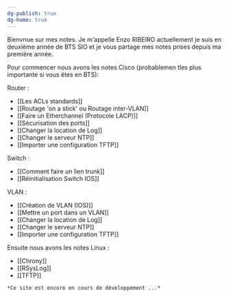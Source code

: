 ```yaml
---
dg-publish: true
dg-home: true
---
```


Bienvnue sur mes notes. Je m'appelle Enzo RIBEIRO actuellement je suis en deuxième année de BTS SIO et je vous partage mes notes prises depuis ma première année. 

Pour commencer nous avons les notes Cisco (probablemen tles plus importante si vous êtes en BTS): 

Router :
- [[Les ACLs standards]]
- [[Routage 'on a stick' ou Routage inter-VLAN]]
- [[Faire un Etherchannel (Protocole LACP)]]
- [[Sécurisation des ports]]
- [[Changer la location de Log]]
- [[Changer le serveur NTP]]
- [[Importer une configuration TFTP]]

Switch :
- [[Comment faire un lien trunk]]
- [[Réinitialisation Switch IOS]]

VLAN : 
- [[Création de VLAN (IOS)]]
- [[Mettre un port dans un VLAN]]
- [[Changer la location de Log]]
- [[Changer le serveur NTP]]
- [[Importer une configuration TFTP]]


Ensuite nous avons les notes Linux :
- [[Chrony]]
- [[RSysLog]]
- [[TFTP]]

```Markdown
*Ce site est encore en cours de développement ...*
```
